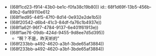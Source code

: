 - ((68f1cd23-f914-43b0-be1c-f0fa38c19b80))
  id:: 68f1d69f-13b5-456b-89b2-6af89110e612
- ((68f1ed95-44f5-47f0-8d14-0e932e2de1b5))
- ((68f20542-d6b4-41c3-84df-fa76c1b4937e))
- ((68f1a62f-96f7-4784-9137-6e401f61913e))
- ((68f1ae76-09db-424d-9455-9d8ee7d5d395))
	- “啊？不是，昨天听的”
- ((68f233bb-a492-4620-a3bf-3bde65af3884))
- ((68f233bb-a492-4620-a3bf-3bde65af3884))